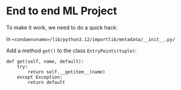 # End to end ML Project

To make it work, we need to do a quick hack:

in `<condaenvname>/lib/python3.12/importlib/metadata/__init__.py/`

Add a method `get()` to the class `EntryPoints(tuple)`:

```
def get(self, name, default):
    try:
        return self.__getitem__(name)
    except Exception:
        return default
```
